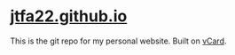 # [jtfa22.github.io](https://jtfa22.github.io)

This is the git repo for my personal website. Built on [vCard](https://github.com/codewithsadee/vcard-personal-portfolio).
